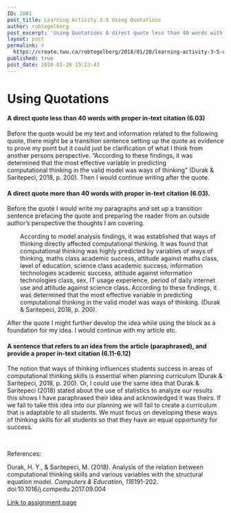 ```yaml
---
ID: 2881
post_title: Learning Activity 3.5 Using Quotations
author: robtegelberg
post_excerpt: 'Using Quotations A direct quote less than 40 words with proper in-text citation (6.03) Before the quote would be my text and information related to the following quote, there might be a transition sentence setting up the quote as evidence to prove my point but it could just be clarification of what I think from [&hellip;]'
layout: post
permalink: >
  https://create.twu.ca/robtegelberg/2018/01/20/learning-activity-3-5-using-quotations/
published: true
post_date: 2018-01-20 15:23:43
---
```

<h1>Using Quotations</h1>
<h4>A direct quote less than 40 words with proper in-text citation (6.03)</h4>
<p>Before the quote would be my text and information related to the following quote, there might be a transition sentence setting up the quote as evidence to prove my point but it could just be clarification of what I think from another persons perspective. &#8220;According to these findings, it was determined that the most effective variable in predicting computational thinking in the valid model was ways of thinking&#8221; (Durak &amp; Saritepeci, 2018, p. 200). Then I would continue writing after the quote.</p>
<h4>A direct quote more than 40 words with proper in-text citation (6.03).</h4>
<p>Before the quote I would write my paragraphs and set up a transition sentence prefacing the quote and preparing the reader from an outside author&#8217;s perspective the thoughts I am covering.</p>
<p style="padding-left: 30px">According to model analysis findings, it was established that ways of thinking directly affected computational thinking. It was found that computational thinking was highly predicted by variables of ways of thinking, maths class academic success, attitude against maths class, level of education, science class academic success, information technologies academic success, attitude against information technologies class, sex, IT usage experience, period of daily internet use and attitude against science class. According to these findings, it was determined that the most effective variable in predicting computational thinking in the valid model was ways of thinking. (Durak &amp; Saritepeci, 2018, p. 200).</p>
<p>After the quote I might further develop the idea while using the block as a foundation for my idea. I would continue with my article etc.</p>
<h4>A sentence that refers to an idea from the article (paraphrased), and provide a proper in-text citation (6.11-6.12)</h4>
<p>The notion that ways of thinking influences students success in areas of computational thinking skills is essential when planning curriculum (Durak &amp; Saritepeci, 2018, p. 200). Or, I could use the same idea that Durak &amp; Saritepeci (2018) stated about the use of statistics to analyze our results this shows I have paraphrased their idea and acknowledged it was theirs. If we fail to take this idea into our planning we will fail to create a curriculum that is adaptable to all students. We must focus on developing these ways of thinking skills for all students so that they have an equal opportunity for success.</p>
<p>&nbsp;</p>
<p>References:</p>
<p>Durak, H. Y., &amp; Saritepeci, M. (2018). Analysis of the relation between computational thinking skills and various variables with the structural equation model. <em>Computers &amp; Education</em>, <em>116</em>191-202. doi:10.1016/j.compedu.2017.09.004</p>
<p><a href="https://create.twu.ca/ldrs591-sp18/unit-3-learning-activities/">Link to assignment page</a></p>
<p>&nbsp;</p>